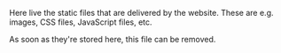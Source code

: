 Here live the static files that are delivered by the website. These are e.g. images, CSS files, JavaScript files, etc.

As soon as they're stored here, this file can be removed.
